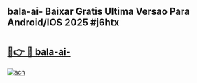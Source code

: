 ## bala-ai- Baixar Gratis Ultima Versao Para Android/IOS 2025 #j6htx

# <h2><a href="https://ainizakaria.my?title=bala-ai-&ref=20M">🔗👉 🔴 bala-ai-</a></h2>

[![acn](https://github.com/user-attachments/assets/0f9c940e-d8b0-45ae-aac7-cd30a18b3e1c)](https://ainizakaria.my?title=bala-ai-&ref=20M)


